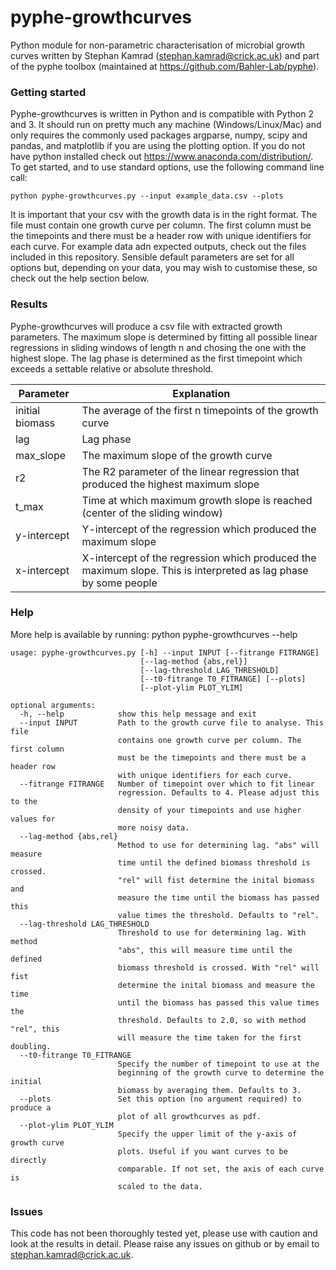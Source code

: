# pyphe-growthcurves
Python module for non-parametric characterisation of microbial growth curves written by Stephan Kamrad (stephan.kamrad@crick.ac.uk) and part of the pyphe toolbox (maintained at https://github.com/Bahler-Lab/pyphe).

### Getting started
Pyphe-growthcurves is written in Python and is compatible with Python 2 and 3. It should run on pretty much any machine (Windows/Linux/Mac) and only requires the commonly used packages argparse, numpy, scipy and pandas, and matplotlib if you are using the plotting option. If you do not have python installed check out https://www.anaconda.com/distribution/. To get started, and to use standard options, use the following command line call:

    python pyphe-growthcurves.py --input example_data.csv --plots
    
It is important that your csv with the growth data is in the right format. The file must contain one growth curve per column. The first column must be the timepoints and there must be a header row with unique identifiers for each curve. For example data adn expected outputs, check out the files included in this repository. Sensible default parameters are set for all options but, depending on your data, you may wish to customise these, so check out the help section below.

### Results
Pyphe-growthcurves will produce a csv file with extracted growth parameters. The maximum slope is determined by fitting all possible linear regressions in sliding windows of length n and chosing the one with the highest slope. The lag phase is determined as the first timepoint which exceeds a settable relative or absolute threshold. 

| Parameter        | Explanation  |
| ---------------- |---------------|
|initial biomass|The average of the first n timepoints of the growth curve|
|lag |  Lag phase |
| max_slope| The maximum slope of the growth curve|
| r2 | The R2 parameter of the linear regression that produced the highest maximum slope |
|t_max | Time at which maximum growth slope is reached (center of the sliding window)|
|y-intercept|Y-intercept of the regression which produced the maximum slope|
|x-intercept|X-intercept of the regression which produced the maximum slope. This is interpreted as lag phase by some people|


### Help    
More help is available by running: python pyphe-growthcurves --help

    usage: pyphe-growthcurves.py [-h] --input INPUT [--fitrange FITRANGE]
                                 [--lag-method {abs,rel}]
                                 [--lag-threshold LAG_THRESHOLD]
                                 [--t0-fitrange T0_FITRANGE] [--plots]
                                 [--plot-ylim PLOT_YLIM]

    optional arguments:
      -h, --help            show this help message and exit
      --input INPUT         Path to the growth curve file to analyse. This file
                            contains one growth curve per column. The first column
                            must be the timepoints and there must be a header row
                            with unique identifiers for each curve.
      --fitrange FITRANGE   Number of timepoint over which to fit linear
                            regression. Defaults to 4. Please adjust this to the
                            density of your timepoints and use higher values for
                            more noisy data.
      --lag-method {abs,rel}
                            Method to use for determining lag. "abs" will measure
                            time until the defined biomass threshold is crossed.
                            "rel" will fist determine the inital biomass and
                            measure the time until the biomass has passed this
                            value times the threshold. Defaults to "rel".
      --lag-threshold LAG_THRESHOLD
                            Threshold to use for determining lag. With method
                            "abs", this will measure time until the defined
                            biomass threshold is crossed. With "rel" will fist
                            determine the inital biomass and measure the time
                            until the biomass has passed this value times the
                            threshold. Defaults to 2.0, so with method "rel", this
                            will measure the time taken for the first doubling.
      --t0-fitrange T0_FITRANGE
                            Specify the number of timepoint to use at the
                            beginning of the growth curve to determine the initial
                            biomass by averaging them. Defaults to 3.
      --plots               Set this option (no argument required) to produce a
                            plot of all growthcurves as pdf.
      --plot-ylim PLOT_YLIM
                            Specify the upper limit of the y-axis of growth curve
                            plots. Useful if you want curves to be directly
                            comparable. If not set, the axis of each curve is
                            scaled to the data.
                            
### Issues
This code has not been thoroughly tested yet, please use with caution and look at the results in detail. Please raise any issues on github or by email to stephan.kamrad@crick.ac.uk.
